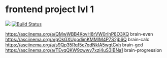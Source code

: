 # frontend project lvl 1
<a href="https://codeclimate.com/github/codeclimate/codeclimate/maintainability"><img src="https://api.codeclimate.com/v1/badges/a99a88d28ad37a79dbf6/maintainability" /></a>
[![Build Status](https://travis-ci.org/WonderMad/frontend-project-lvl1.svg?branch=master)](https://travis-ci.org/WonderMad/frontend-project-lvl1)

https://asciinema.org/a/QMwWBB4KovH8rVW0rIhP8O3XQ brain-even
https://asciinema.org/a/gOkGXUgodimKMMIM4P7S2jb6Q brain-calc
https://asciinema.org/a/s9Qp35Rqf5e7qdNkIA5wgtCvh brain-gcd
https://asciinema.org/a/TEvqQKW9cwwv7xzi4uS3IBNa1 brain-progression


